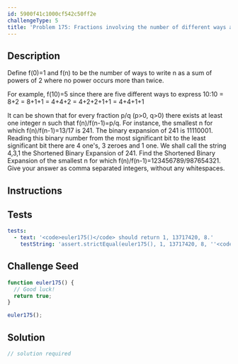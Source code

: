 ```yaml
---
id: 5900f41c1000cf542c50ff2e
challengeType: 5
title: 'Problem 175: Fractions involving the number of different ways a number can be expressed as a sum of powers of 2'
---
```


## Description
<section id='description'>
Define f(0)=1 and f(n) to be the number of ways to write n as a sum of powers of 2 where no power occurs more than twice. 

For example, f(10)=5 since there are five different ways to express 10:10 = 8+2 = 8+1+1 = 4+4+2 = 4+2+2+1+1 = 4+4+1+1

It can be shown that for every fraction p/q (p>0, q>0) there exists at least one integer n such that f(n)/f(n-1)=p/q.
For instance, the smallest n for which f(n)/f(n-1)=13/17 is 241.
The binary expansion of 241 is 11110001.
Reading this binary number from the most significant bit to the least significant bit there are 4 one's, 3 zeroes and 1 one. We shall call the string 4,3,1 the Shortened Binary Expansion of 241.
Find the Shortened Binary Expansion of the smallest n for which f(n)/f(n-1)=123456789/987654321.
Give your answer as comma separated integers, without any whitespaces.
</section>

## Instructions
<section id='instructions'>

</section>

## Tests
<section id='tests'>

```yml
tests:
  - text: '<code>euler175()</code> should return 1, 13717420, 8.'
    testString: 'assert.strictEqual(euler175(), 1, 13717420, 8, ''<code>euler175()</code> should return 1, 13717420, 8.'');'

```

</section>

## Challenge Seed
<section id='challengeSeed'>

<div id='js-seed'>

```js
function euler175() {
  // Good luck!
  return true;
}

euler175();
```

</div>



</section>

## Solution
<section id='solution'>

```js
// solution required
```
</section>

